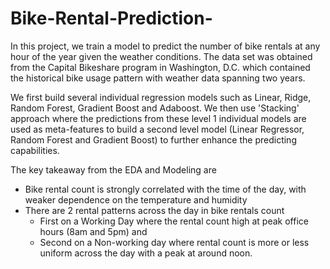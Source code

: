# Bike-Rental-Prediction-

In this project, we train a model to predict the number of bike rentals at any hour of the year given the weather conditions. The data set was obtained from the Capital Bikeshare program in Washington, D.C. which contained the historical bike usage pattern with weather data spanning two years.

We first build several individual regression models such as Linear, Ridge, Random Forest, Gradient Boost and Adaboost. We then use 'Stacking' approach where the predictions from these level 1 individual models are used as meta-features to build a second level model (Linear Regressor, Random Forest and Gradient Boost) to further enhance the predicting capabilities.

The key takeaway from the EDA and Modeling are

* Bike rental count is strongly correlated with the time of the day, with weaker dependence on the temperature and humidity
* There are 2 rental patterns across the day in bike rentals count
  * First on a Working Day where the rental count high at peak office hours (8am and 5pm) and
  * Second on a Non-working day where rental count is more or less uniform across the day with a peak at around noon.
